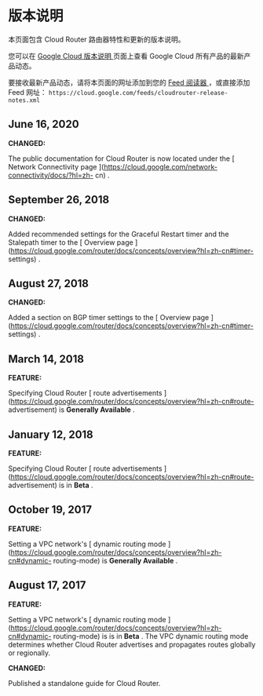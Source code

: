 #  版本说明

本页面包含 Cloud Router 路由器特性和更新的版本说明。

您可以在 [ Google Cloud 版本说明 ](https://cloud.google.com/release-notes?hl=zh-cn)
页面上查看 Google Cloud 所有产品的最新产品动态。

要接收最新产品动态，请将本页面的网址添加到您的 [ Feed 阅读器
](https://wikipedia.org/wiki/Comparison_of_feed_aggregators) ，或直接添加 Feed 网址： `
https://cloud.google.com/feeds/cloudrouter-release-notes.xml `

##  June 16, 2020

**CHANGED:**

The public documentation for Cloud Router is now located under the [ Network
Connectivity page ](https://cloud.google.com/network-connectivity/docs/?hl=zh-
cn) .

##  September 26, 2018

**CHANGED:**

Added recommended settings for the Graceful Restart timer and the Stalepath
timer to the [ Overview page
](https://cloud.google.com/router/docs/concepts/overview?hl=zh-cn#timer-
settings) .

##  August 27, 2018

**CHANGED:**

Added a section on BGP timer settings to the [ Overview page
](https://cloud.google.com/router/docs/concepts/overview?hl=zh-cn#timer-
settings) .

##  March 14, 2018

**FEATURE:**

Specifying Cloud Router [ route advertisements
](https://cloud.google.com/router/docs/concepts/overview?hl=zh-cn#route-
advertisement) is **Generally Available** .

##  January 12, 2018

**FEATURE:**

Specifying Cloud Router [ route advertisements
](https://cloud.google.com/router/docs/concepts/overview?hl=zh-cn#route-
advertisement) is in **Beta** .

##  October 19, 2017

**FEATURE:**

Setting a VPC network's [ dynamic routing mode
](https://cloud.google.com/router/docs/concepts/overview?hl=zh-cn#dynamic-
routing-mode) is **Generally Available** .

##  August 17, 2017

**FEATURE:**

Setting a VPC network's [ dynamic routing mode
](https://cloud.google.com/router/docs/concepts/overview?hl=zh-cn#dynamic-
routing-mode) is is in **Beta** . The VPC dynamic routing mode determines
whether Cloud Router advertises and propagates routes globally or regionally.

**CHANGED:**

Published a standalone guide for Cloud Router.

